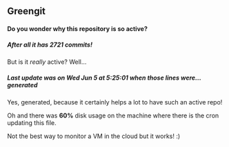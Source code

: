 ## Greengit

#### Do you wonder why this repository is so active?

##### After all it has 2721 commits!

But is it *really* active? Well...

##### Last update was on Wed Jun 5 at 5:25:01 when those lines were... generated

Yes, generated, because it certainly helps a lot to have such an active repo!

Oh and there was **60%** disk usage on the machine
where there is the cron updating this file.

Not the best way to monitor a VM in the cloud but it works! :)
